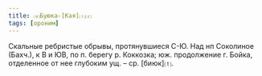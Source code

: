 ```yaml
---
title: ⒜Буюка-[Кая]⒯⒵
tags: [ороним]
---
```


Скальные ребристые обрывы, протянувшиеся С-Ю. Над нп Соколиное (Бахч.), к В и
ЮВ, по п. берегу р. Коккозка; юж. продолжение г. Бойка, отделенное от нее
глубоким ущ. – ср. [биюк]⒯.
